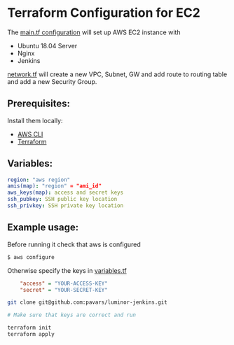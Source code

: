 # Terraform Configuration for EC2

The [main.tf configuration](./main.tf) will set up AWS EC2 instance with

* Ubuntu 18.04 Server
* Nginx
* Jenkins

[network.tf](./network.tf) will create a new VPC, Subnet, GW and add route to routing table and add a new Security Group.


## Prerequisites:

Install them locally:

* [AWS CLI](https://aws.amazon.com/cli/)
* [Terraform](https://www.terraform.io/downloads.html)


## Variables:
```yaml
region: "aws region"
amis(map): "region" = "ami_id"
aws_keys(map): access and secret keys
ssh_pubkey: SSH public key location
ssh_privkey: SSH private key location
```

## Example usage:

Before running it check that aws is configured

```bash
$ aws configure
```

Otherwise specify the keys in [variables.tf](./variables.tf)

```ini
    "access" = "YOUR-ACCESS-KEY"
    "secret" = "YOUR-SECRET-KEY"
```


```bash
git clone git@github.com:pavars/luminor-jenkins.git

# Make sure that keys are correct and run

terraform init
terraform apply

```
